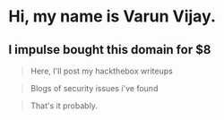 # Hi, my name is Varun Vijay.
## I impulse bought this domain for $8
> Here, I'll post my hackthebox writeups

> Blogs of security issues i've found

> That's it probably.
